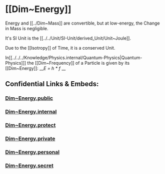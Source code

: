 
# [[Dim~Energy]] 

Energy and [[../Dim~Mass]] are convertible, 
but at low-energy, the Change in Mass is negligible. 

It's SI Unit is the [[../../Unit/SI-Unit/derived_Unit/Unit~Joule]].  

Due to the [[Isotropy]] of Time, it is a conserved Unit. 

In[[../../../Knowledge/Physics.internal/Quantum-Physics|Quantum-Physics]]] the [[Dim~Frequency]] of a Particle is 
given by its [[Dim~Energy]]:  ___E = h * f_ __


## Confidential Links & Embeds: 

### [Dim~Energy.public](/_public\Dimension\Derived_Dimension/Dim~Energy.public.md) 

### [Dim~Energy.internal](/_internal\Dimension\Derived_Dimension/Dim~Energy.internal.md) 

### [Dim~Energy.protect](/_protect\Dimension\Derived_Dimension/Dim~Energy.protect.md) 

### [Dim~Energy.private](/_private\Dimension\Derived_Dimension/Dim~Energy.private.md) 

### [Dim~Energy.personal](/_personal\Dimension\Derived_Dimension/Dim~Energy.personal.md) 

### [Dim~Energy.secret](/_secret\Dimension\Derived_Dimension/Dim~Energy.secret.md)

